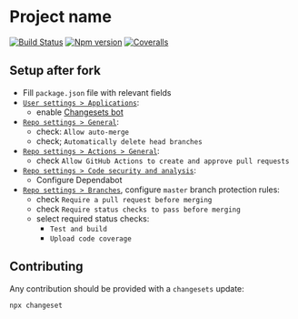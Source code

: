 # Project name

[![Build Status][ci-badge]][ci]
[![Npm version][npm-version-badge]][npm]
[![Coveralls][coveralls-badge]][coveralls]

## Setup after fork

- Fill `package.json` file with relevant fields
- [`User settings > Applications`](https://github.com/settings/installations):
  - enable [Changesets bot](https://github.com/changesets/bot)
- [`Repo settings > General`](https://github.com/toomuchdesign/__repo_name__/settings):
  - check: `Allow auto-merge`
  - check; `Automatically delete head branches`
- [`Repo settings > Actions > General`](https://github.com/toomuchdesign/__repo_name__/settings/actions):
  - check `Allow GitHub Actions to create and approve pull requests`
- [`Repo settings > Code security and analysis`](https://github.com/toomuchdesign/__repo_name__/settings/security_analysis):
  - Configure Dependabot
- [`Repo settings > Branches`](https://github.com/toomuchdesign/__repo_name__/settings/branches), configure `master` branch protection rules:
  - check `Require a pull request before merging`
  - check `Require status checks to pass before merging`
  - select required status checks:
    - `Test and build`
    - `Upload code coverage`

## Contributing

Any contribution should be provided with a `changesets` update:

```
npx changeset
```

[ci-badge]: https://github.com/toomuchdesign/npm-package-template/actions/workflows/ci.yml/badge.svg
[ci]: https://github.com/toomuchdesign/npm-package-template/actions/workflows/ci.yml
[coveralls-badge]: https://coveralls.io/repos/github/toomuchdesign/npm-package-template/badge.svg?branch=master
[coveralls]: https://coveralls.io/github/toomuchdesign/npm-package-template?branch=master
[npm]: https://www.npmjs.com/package/@toomuchdesign/npm-package-template
[npm-version-badge]: https://img.shields.io/npm/v/@toomuchdesign/npm-package-template.svg
